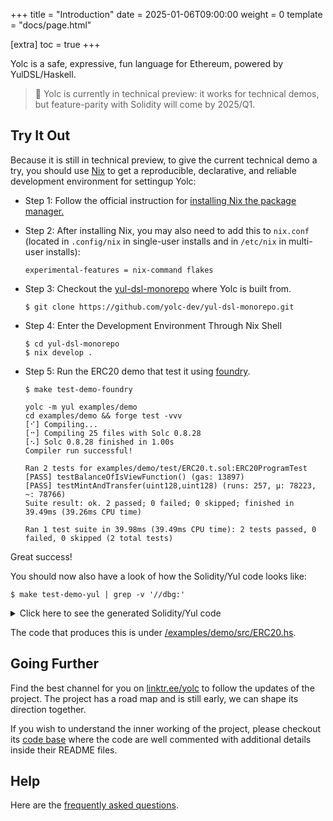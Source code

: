 +++
title = "Introduction"
date = 2025-01-06T09:00:00
weight = 0
template = "docs/page.html"

[extra]
toc = true
+++

Yolc is a safe, expressive, fun language for Ethereum, powered by YulDSL/Haskell.

> 🚧 Yolc is currently in technical preview: it works for technical demos, but feature-parity with Solidity will come by
> 2025/Q1.

## Try It Out

Because it is still in technical preview, to give the current technical demo a try, you should use
[Nix](https://nixos.org/) to get a reproducible, declarative, and reliable development environment
for settingup Yolc:


* Step 1: Follow the official instruction for [installing Nix the package
manager.](https://nixos.org/download/#download-nix)

* Step 2: After installing Nix, you may also need to add this to `nix.conf` (located in `.config/nix` in single-user
installs and in `/etc/nix` in multi-user installs):
  ```
  experimental-features = nix-command flakes
  ```

* Step 3: Checkout the [yul-dsl-monorepo](https://github.com/yolc-dev/yul-dsl-monorepo/) where Yolc is built from.
  ```
  $ git clone https://github.com/yolc-dev/yul-dsl-monorepo.git
  ```

* Step 4: Enter the Development Environment Through Nix Shell
  ```
  $ cd yul-dsl-monorepo
  $ nix develop .
  ```

* Step 5: Run the ERC20 demo that test it using [foundry](https://github.com/foundry-rs/foundry).
  ```shell
  $ make test-demo-foundry
  ```
  ```
  yolc -m yul examples/demo
  cd examples/demo && forge test -vvv
  [⠊] Compiling...
  [⠒] Compiling 25 files with Solc 0.8.28
  [⠢] Solc 0.8.28 finished in 1.00s
  Compiler run successful!

  Ran 2 tests for examples/demo/test/ERC20.t.sol:ERC20ProgramTest
  [PASS] testBalanceOfIsViewFunction() (gas: 13897)
  [PASS] testMintAndTransfer(uint128,uint128) (runs: 257, μ: 78223, ~: 78766)
  Suite result: ok. 2 passed; 0 failed; 0 skipped; finished in 39.49ms (39.26ms CPU time)

  Ran 1 test suite in 39.98ms (39.49ms CPU time): 2 tests passed, 0 failed, 0 skipped (2 total tests)
  ```


Great success!

You should now also have a look of how the Solidity/Yul code looks like:

```shell
$ make test-demo-yul | grep -v '//dbg:'
```

<details>
  <summary>Click here to see the generated Solidity/Yul code</summary>

```
yolc -m yul examples/demo:ERC20
object "ERC20" {
 code /* object init code */ {
  datacopy(0, dataoffset("runtime"), datasize("runtime"))

  // constructor
  {

  }

  return(0, datasize("runtime"))
 }

 object "runtime" {
  code {
   /* dispatcher */ {
    switch selector()
    case 0x70a08231 /* balanceOf(address) */ {
     let v_a, v_b
     v_a := __abidec_dispatcher_c_a(4, calldatasize())
     v_b := u$ERC20_20_25(v_a)
     let memPos := allocate_unbounded()
     let memEnd := __abienc_from_stack_c_u32(memPos, v_b)
     return(memPos, sub(memEnd, memPos))
    }
    case 0x40c10f19 /* mint(address,uint256) */ {
     let v_c, v_d
     v_c, v_d := __abidec_dispatcher_c_au32(4, calldatasize())
     u$ERC20_23_19(v_c, v_d)
     return(0, 0)
    }
    case 0xbeabacc8 /* transfer(address,address,uint256) */ {
     let v_e, v_f, v_g, v_h
     v_e, v_f, v_g := __abidec_dispatcher_c_aau32(4, calldatasize())
     v_h := u$ERC20_43_23(v_e, v_f, v_g)
     let memPos := allocate_unbounded()
     let memEnd := __abienc_from_stack_c_b(memPos, v_h)
     return(memPos, sub(memEnd, memPos))
    }
    default { revert(0, 0) }
   }
   // exported functions
   function u$ERC20_20_25(v_i) -> v_j {
    v_j := sload(u$ERC20_9_47(v_i))
    leave
   }

   function u$ERC20_23_19(v_a, v_b) {
    let memPos := allocate_unbounded()
    mstore(memPos, shl(224, 0x3676a601))
    let memEnd := __abienc_from_stack_c_u32(add(memPos, 4), v_b)
    let success := call(gas(), v_a, 0, memPos, sub(memEnd, memPos), memPos, 0)
    if iszero(success) { revert_forward_1() }
    if success {
     let rsize := 0
     if gt (rsize, returndatasize()) { rsize := returndatasize() }
     finalize_allocation(memPos, rsize)
    }
    sstore(u$ERC20_9_47(v_a), __checked_add_t_uint256(sload(u$ERC20_9_47(v_a)), v_b))
    leave
   }

   function u$ERC20_43_23(v_a, v_b, v_c) -> v_d {
    sstore(u$ERC20_9_47(v_a), __checked_sub_t_uint256(u$ERC20_20_25(v_a), v_c))
    sstore(u$ERC20_9_47(v_b), __checked_add_t_uint256(u$ERC20_20_25(v_b), v_c))
    v_d := true
    leave
   }

   // dependent functions
   function u$ERC20_9_47(v_a) -> v_b {
    v_b := __keccak_c_u32a(88805073310878547854323506196443343264722613599023821393996832376402040743314, v_a)
    leave
   }

   // builtin functions
   function __abidec_dispatcher_c_a(headStart, dataEnd) -> v_a {
    if slt(sub(dataEnd, headStart), 32) { revert(0, 0) }
    {
     let offset := 0
     v_a := __abidec_from_calldata_c1_a(add(headStart, offset), dataEnd)
    }
   }

   function __abidec_dispatcher_c_aau32(headStart, dataEnd) -> v_a, v_b, v_c {
    if slt(sub(dataEnd, headStart), 96) { revert(0, 0) }
    {
     let offset := 0
     v_a := __abidec_from_calldata_c1_a(add(headStart, offset), dataEnd)
    }
    {
     let offset := 32
     v_b := __abidec_from_calldata_c1_a(add(headStart, offset), dataEnd)
    }
    {
     let offset := 64
     v_c := __abidec_from_calldata_c1_u32(add(headStart, offset), dataEnd)
    }
   }

   function __abidec_dispatcher_c_au32(headStart, dataEnd) -> v_a, v_b {
    if slt(sub(dataEnd, headStart), 64) { revert(0, 0) }
    {
     let offset := 0
     v_a := __abidec_from_calldata_c1_a(add(headStart, offset), dataEnd)
    }
    {
     let offset := 32
     v_b := __abidec_from_calldata_c1_u32(add(headStart, offset), dataEnd)
    }
   }

   function __abidec_from_calldata_c1_a(offset, end) -> value {
    value := calldataload(offset)
    __validate_t_address(value)
   }

   function __abidec_from_calldata_c1_u32(offset, end) -> value {
    value := calldataload(offset)
    __validate_t_uint256(value)
   }

   function __abienc_from_stack_c1_a(pos, value) {
    mstore(pos, __cleanup_t_address(value))
   }

   function __abienc_from_stack_c1_b(pos, value) {
    mstore(pos, __cleanup_t_bool(value))
   }

   function __abienc_from_stack_c1_u32(pos, value) {
    mstore(pos, __cleanup_t_uint256(value))
   }

   function __abienc_from_stack_c_b(headStart, v_a) -> tail {
    tail := add(headStart, 32)
    __abienc_from_stack_c1_b(add(headStart, 0), v_a)
   }

   function __abienc_from_stack_c_u32(headStart, v_a) -> tail {
    tail := add(headStart, 32)
    __abienc_from_stack_c1_u32(add(headStart, 0), v_a)
   }

   function __abienc_from_stack_c_u32a(headStart, v_a, v_b) -> tail {
    tail := add(headStart, 64)
    __abienc_from_stack_c1_u32(add(headStart, 0), v_a)
    __abienc_from_stack_c1_a(add(headStart, 32), v_b)
   }

   function __checked_add_t_uint256(x, y) -> result {
    let failed := false
    result, failed := __safe_add_t_uint256(x, y)
    if eq(failed, true) { panic_error_0x11() }
   }

   function __checked_sub_t_uint256(x, y) -> result {
    let failed := false
    result, failed := __safe_sub_t_uint256(x, y)
    if eq(failed, true) { panic_error_0x11() }
   }

   function __cleanup_t_address(value) -> cleaned { cleaned := __cleanup_t_uint160(value) }

   function __cleanup_t_bool(value) -> cleaned { cleaned := iszero(iszero(value)) }

   function __cleanup_t_uint160(value) -> cleaned {
    cleaned := and(value, 0xffffffffffffffffffffffffffffffffffffffff)
   }

   function __cleanup_t_uint256(value) -> cleaned {
    cleaned := value
   }

   function __keccak_c_u32a(v_a, v_b) -> hash {
    let memPos := allocate_unbounded()
    let memEnd := __abienc_from_stack_c_u32a(memPos, v_a, v_b)
    hash := keccak256(memPos, sub(memEnd, memPos))
   }

   function __safe_add_t_uint256(x, y) -> sum, failed {
    x := __cleanup_t_uint256(x)
    y := __cleanup_t_uint256(y)
    sum := add(x, y)
    if gt(x, sum) { failed := true }
   }

   function __safe_sub_t_uint256(x, y) -> diff, failed {
     x := __cleanup_t_uint256(x)
     y := __cleanup_t_uint256(y)
     diff := sub(x, y)
     if gt(diff, x) { failed := true}
   }

   function selector() -> s {
    s := div(calldataload(0), 0x100000000000000000000000000000000000000000000000000000000)
   }

   function __validate_t_address(value) { if neq(value, __cleanup_t_address(value)) { revert(0, 0) } }

   function __validate_t_uint256(value) { if neq(value, __cleanup_t_uint256(value)) { revert(0, 0) } }

   function allocate_unbounded() -> memPtr { memPtr := mload(64) }

   function finalize_allocation(memPtr, size) {
    size := and(add(size, 31), not(31)) // round_up_to_mul_of_32
    let newFreePtr := add(memPtr, size)
    // protect against overflow
    if or(gt(newFreePtr, 0xffffffffffffffff), lt(newFreePtr, memPtr)) { panic_error_0x41() }
    mstore(64, newFreePtr)
   }

   function ge(a, b) -> r { r := iszero(lt(a, b)) }

   function le(a, b) -> r { r := iszero(gt(a, b)) }

   function neq(a, b) -> r { r := iszero(eq(a, b)) }

   function panic_error_0x11() {
     mstore(0, 0x4e487b7100000000000000000000000000000000000000000000000000000000)
     mstore(4, 0x11)
     revert(0, 0x24)
   }

   function panic_error_0x41() {
     mstore(0, 0x4e487b7100000000000000000000000000000000000000000000000000000000)
     mstore(4, 0x41)
     revert(0, 0x24)
   }

   function revert_forward_1() {
    let pos := allocate_unbounded()
    returndatacopy(pos, 0, returndatasize())
    revert(pos, returndatasize())
   }

   function sge(a, b) -> r { r := iszero(slt(a, b)) }

   function sle(a, b) -> r { r := iszero(sgt(a, b)) }
  }
 }

}
```
</details>

The code that produces this is under
[/examples/demo/src/ERC20.hs](https://github.com/yolc-dev/yul-dsl-monorepo/blob/master/examples/demo/src/ERC20.hs).

## Going Further

Find the best channel for you on [linktr.ee/yolc](https://linktr.ee/yolc) to follow the updates of the project. The project has
a road map and is still early, we can shape its direction together.

If you wish to understand the inner working of the project, please checkout its [code
base](https://github.com/yolc-dev/yul-dsl-monorepo) where the code are well commented with additional details inside
their README files.

## Help

Here are the [frequently asked questions](/docs/help/faq).
